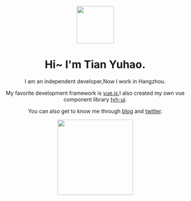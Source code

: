 <p align="center">
  <img height="99px" src="https://tianyuhao.cn/images/my.png">
</p>

<h1 align="center">Hi~ I'm Tian Yuhao.</h1>

<p align="center">I am an independent developer,Now I work in Hangzhou.</p>

<p align="center">My favorite development framework is <a href="https://v3.cn.vuejs.org" target="_back">vue.js</a>,I also created my own vue component library <a href="https://tianyuhao.cn/v3" target="_back">tyh-ui</a>.</p>

<p align="center">You can also get to know me through <a href="https://tianyuhao.cn/blog" target="_back">blog</a> and <a href="https://twitter.com/tyh20011" target="_back">twitter</a>.</p>

<p align="center">
  <a href="https://github.com/Tyh2001/tyh-ui2" target="_back">
    <img height="200px" src="https://github-readme-stats.vercel.app/api?username=Tyh2001">
  </a>
</p>
